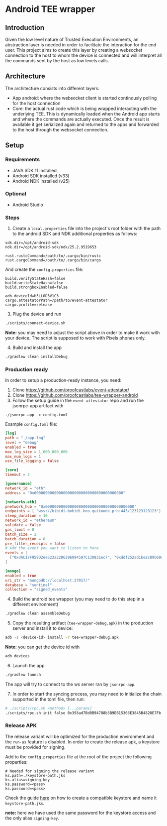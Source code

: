 # Android TEE wrapper

## Introduction

Given the low level nature of Trusted Execution Environments, an abstraction layer is needed in
order to facilitate the interaction for the end user. This project aims to create this layer by
creating a websocket connection to the host to whom the device is connected and will interpret
all the commands sent by the host as low levels calls.


## Architecture

The architecture consists into different layers:

 - App android: where the websocket client is started continously polling for the host connection
 - Core: the actual rust code which is being wrapped interacting with the underlying TEE. This is dynamically
   loaded when the Android app starts and where the commands are actually executed. Once the result is available
   it get serialized again and returned to the apps and forwarded to the host through the websocket connection.

## Setup

### Requirements

 - JAVA SDK 11 installed
 - Android SDK installed (v33)
 - Android NDK installed (v25)

### Optional

 - Android Studio

### Steps

1. Create a `local.properties` file into the project's root folder with the path to the android SDK and NDK
additional properties as follows:

```env
sdk.dir=/opt/android-sdk
ndk.dir=/opt/android-sdk/ndk/25.2.9519653

rust.rustcCommand=/path/to/.cargo/bin/rustc
rust.cargoCommand=/path/to/.cargo/bin/cargo
```

And create the `config.properties` file:

```env
build.verifyStateHash=false
build.writeStateHash=false
build.strongboxEnabled=false

adb.deviceId=H3LL0D3V1C3
cargo.attestatorPath=/path/to/event-attestator
cargo.profile=release
```

3. Plug the device and run

```bash
./scripts/connect-device.sh
```

**Note:** you may need to adjust the script above in order to make it work with your device.
The script is supposed to work with Pixels phones only.

4. Build and install the app

```bash
./gradlew clean installDebug
```


### Production ready

In order to setup a production-ready instance, you need:

1. Clone https://github.com/proofcastlabs/event-attestator/
2. Clone https://github.com/proofcastlabs/tee-wrapper-android
3. Follow the setup guide in the `event-attestator` repo and run the jsonrpc-app
artifact with

```
./jsonrpc-app -c config.toml
```

Example `config.toml` file:

```toml
[log]
path = "./app.log"
level = "debug"
enabled = true
max_log_size = 1_000_000_000
max_num_logs = 1
use_file_logging = false

[core]
timeout = 5

[governance]
network_id = "eth"
address = "0x0000000000000000000000000000000000000000"

[networks.eth]
pnetwork_hub = "0x0000000000000000000000000000000000000000"
endpoints = [ "wss://bibidi-bobidi-boo.quiknode.pro:443/123123123123"]
sleep_duration = 10
network_id = "ethereum"
validate = false
gas_limit = 0
batch_size = 2
batch_duration = 0
pre_filter_receipts = false
# Add the event you want to listen to here
events = [
  ["0xdAC17F958D2ee523a2206206994597C13D831ec7", "0xddf252ad1be2c89b69c2b068fc378daa952ba7f163c4a11628f55a4df523b3ef"],
]

[mongo]
enabled = true
uri_str = "mongodb://localhost:27017/"
database = "sentinel"
collection = "signed_events"
```

4. Build the android tee wrapper (you may need to do this step in a different environment)

```bash
./gradlew clean assembleDebug
```

5. Copy the resulting artifact (`tee-wrapper-debug.apk`) in the production server and install it to
device:

```bash
adb -s <device-id> install -r tee-wrapper-debug.apk
```

**Note:** you can get the device id with

```bash
adb devices
```

6. Launch the app

```bash
./gradlew launch
```

The app will try to connect to the ws server ran by `jsonrpc-app`.

7. In order to start the syncing process, you may need to initialize the chain supported in the toml
file, then run:

```bash
# ./scripts/rpc.sh <method> [...params]
./scripts/rpc.sh init false 0x393ad7Bd0B94788b3B9EB15303E3845B4828E7Fb 50 10 eth
```

### Release APK

The release variant will be optimized for the production environment and the `run-as` feature
is disabled.
In order to create the release apk, a keystore must be provided for signing.

Add to the `config.properties` file at the root of the project
the following properties:

```properties
# Needed for signing the release variant
ks.path=./keystore-path.jks
ks.alias=signing-key
ks.password=<pass>
ks.password=<pass>
```

Check the guide [here](https://developer.android.com/studio/publish/app-signing) on how to create
a compatible keystore and name it `keystore-path.jks`.

**note:** here we have used the same password for the keystore access and the only alias
`signing-key`.
